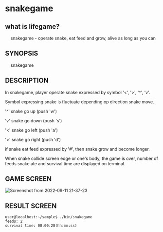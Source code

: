 # snakegame

## what is lifegame?
&emsp; snakegame \- operate snake, eat feed and grow, alive as long as you can

## SYNOPSIS
&emsp; snakegame

## DESCRIPTION
In snakegame, player operate snake expressed by symbol '<', '>', '^', 'v'.

Symbol expressing snake is fluctuate depending op direction snake move.

'^' snake go up (push 'w')

'v' snake go down (push 's')

'<' snake go left (push 'a')

'>' snake go right (push 'd')

if snake eat feed expressed by '#', then snake grow and become longer.

When snake collide screen edge or one's body, the game is over, number of feeds snake ate and survival time are displayed on terminal.

## GAME SCREEN
![Screenshot from 2022-09-11 21-37-23](https://user-images.githubusercontent.com/45516420/189529058-3ecf1e4c-9c33-40e6-94d0-7853e706ed2d.png)

## RESULT SCREEN
```
user@localhost:~/sample$ ./bin/snakegame 
feeds: 2
survival time: 00:00:28(hh:mm:ss)
```

